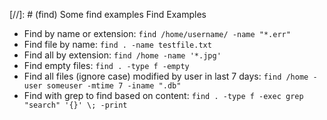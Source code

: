 [//]: # (find) Some find examples
Find Examples

- Find by name or extension: `find /home/username/ -name "*.err"`
- Find file by name: `find . -name testfile.txt`
- Find all by extension: `find /home -name '*.jpg'`
- Find empty files: `find . -type f -empty`
- Find all files (ignore case) modified by user in last 7 days: `find /home -user someuser -mtime 7 -iname ".db"`
- Find with grep to find based on content: `find . -type f -exec grep "search" '{}' \; -print`
